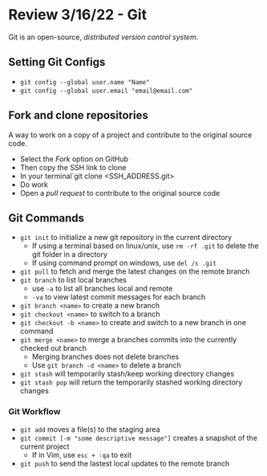 # Review 3/16/22 - Git

Git is an open-source, _distributed version control system_.

## Setting Git Configs

- `git config --global user.name "Name"`
- `git config --global user.email "email@email.com"`

## Fork and clone repositories

A way to work on a copy of a project and contribute to the original source code.

- Select the _Fork_ option on GitHub
- Then copy the SSH link to clone
- In your terminal`git clone <SSH_ADDRESS.git>
- Do work
- Open a _pull request_ to contribute to the original source code

## Git Commands

- `git init` to initialize a new git repository in the current directory
  - If using a terminal based on linux/unix, use `rm -rf .git` to delete the git folder in a directory
  - If using command prompt on windows, use `del /s .git`
- `git pull` to fetch and merge the latest changes on the remote branch
- `git branch` to list local branches
  - use `-a` to list all branches local and remote
  - `-va` to view latest commit messages for each branch
- `git branch <name>` to create a new branch
- `git checkout <name>` to switch to a branch
- `git checkout -b <name>` to create and switch to a new branch in one command
- `git merge <name>` to merge a branches commits into the currently checked out branch
  - Merging branches does not delete branches
  - Use `git branch -d <name>` to delete a branch
- `git stash` will temporarily stash/keep working directory changes
- `git stash pop` will return the temporarily stashed working directory changes

### Git Workflow

- `git add` moves a file(s) to the staging area
- `git commit [-m "some descriptive message"]` creates a snapshot of the current project
  - If in Vim, use `esc + :qa` to exit
- `git push` to send the lastest local updates to the remote branch
